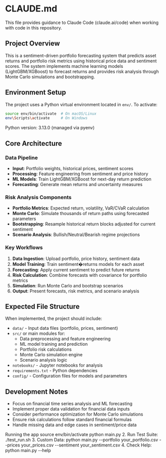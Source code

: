 # CLAUDE.md

This file provides guidance to Claude Code (claude.ai/code) when working with code in this repository.

## Project Overview

This is a sentiment-driven portfolio forecasting system that predicts asset returns and portfolio risk metrics using historical price data and sentiment scores. The system implements machine learning models (LightGBM/XGBoost) to forecast returns and provides risk analysis through Monte Carlo simulations and bootstrapping.

## Environment Setup

The project uses a Python virtual environment located in `env/`. To activate:
```bash
source env/bin/activate  # On macOS/Linux
env\Scripts\activate     # On Windows
```

Python version: 3.13.0 (managed via pyenv)

## Core Architecture

### Data Pipeline
- **Input**: Portfolio weights, historical prices, sentiment scores
- **Processing**: Feature engineering from sentiment and price history
- **ML Models**: Train LightGBM/XGBoost for next-day return prediction
- **Forecasting**: Generate mean returns and uncertainty measures

### Risk Analysis Components
- **Portfolio Metrics**: Expected return, volatility, VaR/CVaR calculation
- **Monte Carlo**: Simulate thousands of return paths using forecasted parameters
- **Bootstrapping**: Resample historical return blocks adjusted for current sentiment
- **Scenario Analysis**: Bullish/Neutral/Bearish regime projections

### Key Workflows
1. **Data Ingestion**: Upload portfolio, price history, sentiment data
2. **Model Training**: Train sentiment�returns models for each asset
3. **Forecasting**: Apply current sentiment to predict future returns
4. **Risk Calculation**: Combine forecasts with covariance for portfolio metrics
5. **Simulation**: Run Monte Carlo and bootstrap scenarios
6. **Output**: Present forecasts, risk metrics, and scenario analysis

## Expected File Structure

When implemented, the project should include:
- `data/` - Input data files (portfolio, prices, sentiment)
- `src/` or main modules for:
  - Data preprocessing and feature engineering
  - ML model training and prediction
  - Portfolio risk calculations
  - Monte Carlo simulation engine
  - Scenario analysis logic
- `notebooks/` - Jupyter notebooks for analysis
- `requirements.txt` - Python dependencies
- `config/` - Configuration files for models and parameters

## Development Notes

- Focus on financial time series analysis and ML forecasting
- Implement proper data validation for financial data inputs
- Consider performance optimization for Monte Carlo simulations
- Ensure risk calculations follow standard financial formulas
- Handle missing data and edge cases in sentiment/price data


Running the app
 source env/bin/activate
  python main.py
  2. Run Test Suite:
  ./test_run.sh
  3. Custom Data:
  python main.py --portfolio your_portfolio.csv --prices your_prices.csv --sentiment your_sentiment.csv
  4. Check Help:
  python main.py --help